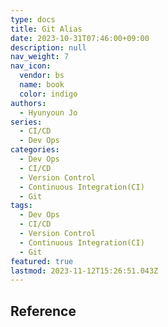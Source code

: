 ```yaml
---
type: docs
title: Git Alias
date: 2023-10-31T07:46:00+09:00
description: null
nav_weight: 7
nav_icon:
  vendor: bs
  name: book
  color: indigo
authors:
  - Hyunyoun Jo
series:
  - CI/CD
  - Dev Ops
categories:
  - Dev Ops
  - CI/CD
  - Version Control
  - Continuous Integration(CI)
  - Git
tags:
  - Dev Ops
  - CI/CD
  - Version Control
  - Continuous Integration(CI)
  - Git
featured: true
lastmod: 2023-11-12T15:26:51.043Z
---
```


## Reference
